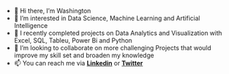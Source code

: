 - 👋 Hi there, I’m Washington
- 👀 I’m interested in Data Science, Machine Learning and Artificial Intelligence
- 🌱 I recently completed projects on Data Analytics and Visualization with Excel, SQL, Tableu, Power Bi and Python
- 💞️ I’m looking to collaborate on more challenging Projects that would improve my skill set and broaden my knowledge
- 📫 You can reach me via <a href='https://www.linkedin.com/in/washington-ebie-b2a250a4/'><b>Linkedin</b></a> or <a href='https://www.twitter.com/EchoWhiskey_'><b>Twitter</b></a>

<!---
sirwash/sirwash is a ✨ special ✨ repository because its `README.md` (this file) appears on your GitHub profile.
You can click the Preview link to take a look at your changes.
--->
